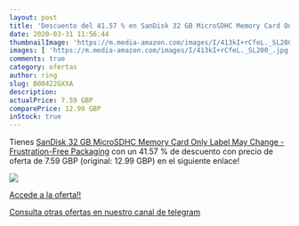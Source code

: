 ```yaml
---
layout: post
title: 'Descuento del 41.57 % en SanDisk 32 GB MicroSDHC Memory Card Only'
date: 2020-03-31 11:56:44
thumbnailImage: 'https://m.media-amazon.com/images/I/413kI+rCfeL._SL200_.jpg'
images: [ 'https://m.media-amazon.com/images/I/413kI+rCfeL._SL200_.jpg' ]
comments: true
category: ofertas
author: ring
slug: B00422GXXA
description:
actualPrice: 7.59 GBP
comparePrice: 12.99 GBP
inStock: true
---
```


Tienes [SanDisk 32 GB MicroSDHC Memory Card Only  Label May Change  - Frustration-Free Packaging](https://www.amazon.com/dp/B00422GXXA/?tag=redken08-20) con un 41.57 % de descuento con precio de oferta de 7.59 GBP (original: 12.99 GBP) en el siguiente enlace!

[![](https://m.media-amazon.com/images/I/413kI+rCfeL._SL200_.jpg)](https://www.amazon.com/dp/B00422GXXA/?tag=redken08-20)

[Accede a la oferta!!](https://www.amazon.com/dp/B00422GXXA/?tag=redken08-20)

[Consulta otras ofertas en nuestro canal de telegram](https://t.me/s/ofertas25)
